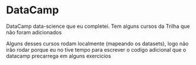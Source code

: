 # DataCamp
DataCamp data-science que eu completei. Tem alguns cursos da Trilha que não foram adicionados

Alguns desses cursos rodam localmente (mapeando os datasets), logo não irão rodar porque eu no tive tempo para escrever o codigo adicional que o datacamp precarrega em alguns exercicios



